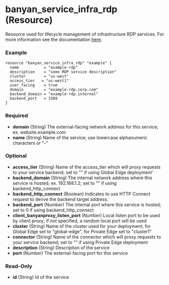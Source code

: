 # banyan_service_infra_rdp (Resource)

Resource used for lifecycle management of infrastructure RDP services. For more information see the documentation [here](https://docs.banyansecurity.io/docs/feature-guides/infrastructure/rdp-servers/).

### Example
```hcl
resource "banyan_service_infra_rdp" "example" {
  name           = "example-rdp"
  description    = "some RDP service description"
  cluster        = "us-west"
  access_tier   = "us-west1"
  user_facing    = true
  domain         = "example-rdp.corp.com"
  backend_domain = "example-rdp.internal"
  backend_port   = 3389
}
```

### Required

- **domain** (String) The external-facing network address for this service; ex. website.example.com
- **name** (String) Name of the service; use lowercase alphanumeric characters or "-"

### Optional

- **access_tier** (String) Name of the access_tier which will proxy requests to your service backend; set to "" if using Global Edge deployment'
- **backend_domain** (String) The internal network address where this service is hosted; ex. 192.168.1.2; set to "" if using backend_http_connect
- **backend_http_connect** (Boolean) Indicates to use HTTP Connect request to derive the backend target address.
- **backend_port** (Number) The internal port where this service is hosted; set to 0 if using backend_http_connect
- **client_banyanproxy_listen_port** (Number) Local listen port to be used by client proxy; if not specified, a random local port will be used
- **cluster** (String) Name of the cluster used for your deployment; for Global Edge set to "global-edge", for Private Edge set to "cluster1"
- **connector** (String) Name of the connector which will proxy requests to your service backend; set to "" if using Private Edge deployment
- **description** (String) Description of the service
- **port** (Number) The external-facing port for this service

### Read-Only

- **id** (String) Id of the service


